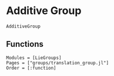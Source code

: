# Additive Group

```@docs
AdditiveGroup
```

## Functions

```@autodocs
Modules = [LieGroups]
Pages = ["groups/translation_group.jl"]
Order = [:function]
```
